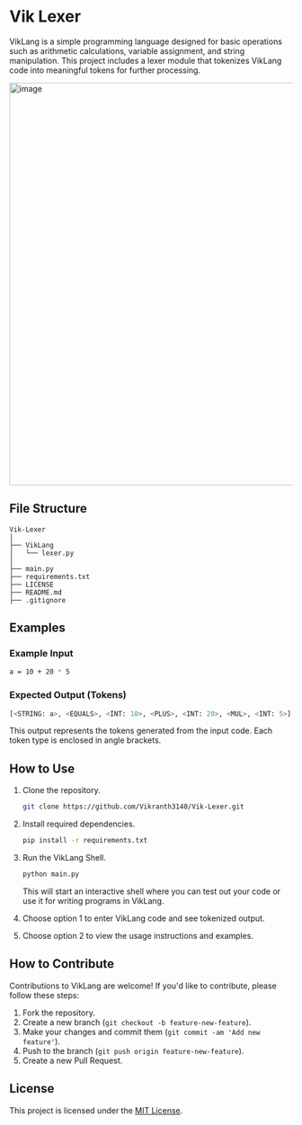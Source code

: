 Vik Lexer
=======

VikLang is a simple programming language designed for basic operations such as arithmetic calculations, variable assignment, and string manipulation. This project includes a lexer module that tokenizes VikLang code into meaningful tokens for further processing.

<img width="716" alt="image" src="https://github.com/Vikranth3140/Vik-Lexer/assets/122410275/c770918f-59dc-45c8-a8d0-68d8ea4d4ad2">


File Structure
--------------

    Vik-Lexer
    │
    ├── VikLang
    │   └── lexer.py
    │
    ├── main.py
    ├── requirements.txt
    ├── LICENSE
    ├── README.md
    ├── .gitignore

Examples
--------

### Example Input

```bash
a = 10 + 20 * 5
```

### Expected Output (Tokens)

```bash
[<STRING: a>, <EQUALS>, <INT: 10>, <PLUS>, <INT: 20>, <MUL>, <INT: 5>]
```

This output represents the tokens generated from the input code. Each token type is enclosed in angle brackets.

How to Use
----------

1.  Clone the repository.

    ```bash
    git clone https://github.com/Vikranth3140/Vik-Lexer.git
    ```

2. Install required dependencies.

    ```bash
    pip install -r requirements.txt
    ```

4.  Run the VikLang Shell.

    ```bash
    python main.py
    ```

    This will start an interactive shell where you can test out your code or use it for writing programs in VikLang.

5.  Choose option 1 to enter VikLang code and see tokenized output.

6.  Choose option 2 to view the usage instructions and examples.

How to Contribute
----------

Contributions to VikLang are welcome! If you'd like to contribute, please follow these steps:

1.  Fork the repository.
2.  Create a new branch (`git checkout -b feature-new-feature`).
3.  Make your changes and commit them (`git commit -am 'Add new feature'`).
4.  Push to the branch (`git push origin feature-new-feature`).
5.  Create a new Pull Request.

License
-------

This project is licensed under the [MIT License](LICENSE). 

